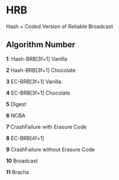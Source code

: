 # HRB
Hash + Coded Version of Reliable Broadcast

## Algorithm Number

**1**: Hash-BRB[3f+1] Vanilla

**2**  Hash-BRB[3f+1] Chocolate

**3**  EC-BRB[3f+1]   Vanilla

**4**  EC-BRB[3f+1]   Chocolate

**5**  Digest 

**6**  NCBA

**7**  CrashFailure with Erasure Code

**8**  EC-BRB[4f+1]

**9**  CrashFailure without Erasure Code

**10** Broadcast

**11** Bracha
